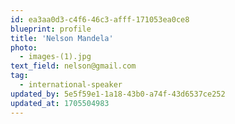 ```yaml
---
id: ea3aa0d3-c4f6-46c3-afff-171053ea0ce8
blueprint: profile
title: 'Nelson Mandela'
photo:
  - images-(1).jpg
text_field: nelson@gmail.com
tag:
  - international-speaker
updated_by: 5e5f59e1-1a18-43b0-a74f-43d6537ce252
updated_at: 1705504983
---
```

